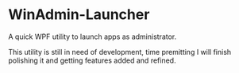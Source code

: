 # WinAdmin-Launcher
A quick WPF utility to launch apps as administrator.

This utility is still in need of development, time premitting I will finish polishing it and getting features added and refined.
